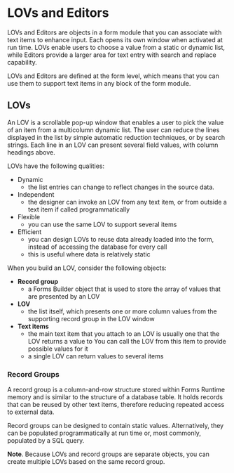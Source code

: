 # LOVs and Editors

LOVs and Editors are objects in a form module that you can associate with text items to enhance input. Each opens its own window when activated at run time. LOVs enable users to choose a value from a static or dynamic list, while Editors provide a larger area for text entry with search and replace capability. 

LOVs and Editors are defined at the form level, which means that you can use them to support text items in any block of the form module.

## LOVs

An LOV is a scrollable pop-up window that enables a user to pick the value of an item from a multicolumn dynamic list. The user can reduce the lines displayed in the list by simple automatic reduction techniques, or by search strings. Each line in an LOV can present several field values, with column headings above.

LOVs have the following qualities:
- Dynamic
    - the list entries can change to reflect changes in the source data.
- Independent
    - the designer can invoke an LOV from any text item, or from outside a text item if called programmatically
- Flexible
    - you can use the same LOV to support several items
- Efficient
    - you can design LOVs to reuse data already loaded into the form, instead of accessing the database for every call
    - this is useful where data is relatively static

When you build an LOV, consider the following objects:
- **Record group**
    - a Forms Builder object that is used to store the array of values that are presented by an LOV
- **LOV**
    - the list itself, which presents one or more column values from the supporting record group in the LOV window
- **Text items**
    - the main text item that you attach to an LOV is usually one that the LOV returns a value to You can call the LOV from this item to provide possible values for it
    - a single LOV can return values to several items

### Record Groups

A record group is a column-and-row structure stored within Forms Runtime memory and is similar to the structure of a database table. It holds records that can be reused by other text items, therefore reducing repeated access to external data.

Record groups can be designed to contain static values. Alternatively, they can be populated programmatically at run time or, most commonly, populated by a SQL query.

**Note**. Because LOVs and record groups are separate objects, you can create multiple LOVs based on the same record group.